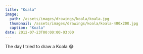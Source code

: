 ```yaml
---
title: "Koala"
image: 
  path: /assets/images/drawings/koala/koala.jpg
  thumbnail: /assets/images/drawings/koala/koala-400x200.jpg
  caption: "Koala"
date: 2012-07-23T00:00:00-03:00
---
```


The day I tried to draw a Koala 😂
